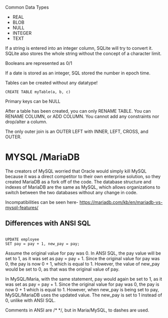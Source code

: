 
Common Data Types
* REAL
* BLOB
* NULL
* INTEGER
* TEXT

If a string is entered into an integer column, SQLite will try to convert it. SQLite also stores the whole string without the concept of a character limit.

Booleans are represented as 0/1

If a date is stored as an integer, SQL stored the number in epoch time.

Tables can be created without any datatype!

```
CREATE TABLE myTable(a, b, c)
```

Primary keys can be NULL

After a table has been created, you can only RENAME TABLE. You can RENAME COLUMN, or ADD COLUMN. 
You cannot add any constraints nor drop/alter a column.

The only outer join is an OUTER LEFT with INNER, LEFT, CROSS, and OUTER.


# MYSQL /MariaDB

The creators of MySQL worried that Oracle would simply kill MySQL because it was a direct competitor to their own enterprise solution, so they created MariaDB as a fork off of the code. The database structure and indexes of MariaDB are the same as MySQL, which allows organizations to switch between the two databases without any change in code.

Incompatibilities can be seen here- https://mariadb.com/kb/en/mariadb-vs-mysql-features/

## Differences with ANSI SQL

```

UPDATE employee
SET pay = pay + 1, new_pay = pay;
```

Assume the original value for pay was 0. In ANSI SQL, the pay value will be set to 1, as it was set as pay = pay + 1. Since the original value for pay was 0, the pay is now 0 + 1, which is equal to 1. However, the value of new_pay would be set to 0, as that was the original value of pay.

In MySQL/Maria, with the same statement, pay would again be set to 1, as it was set as pay = pay + 1. Since the original value for pay was 0, the pay is now 0 + 1 which is equal to 1. However, when new_pay is being set to pay, MySQL/MariaDB uses the updated value. The new_pay is set to 1 instead of 0, unlike with ANSI SQL.

Comments in ANSI are /* */, but in Maria/MySQL, to dashes are used.
